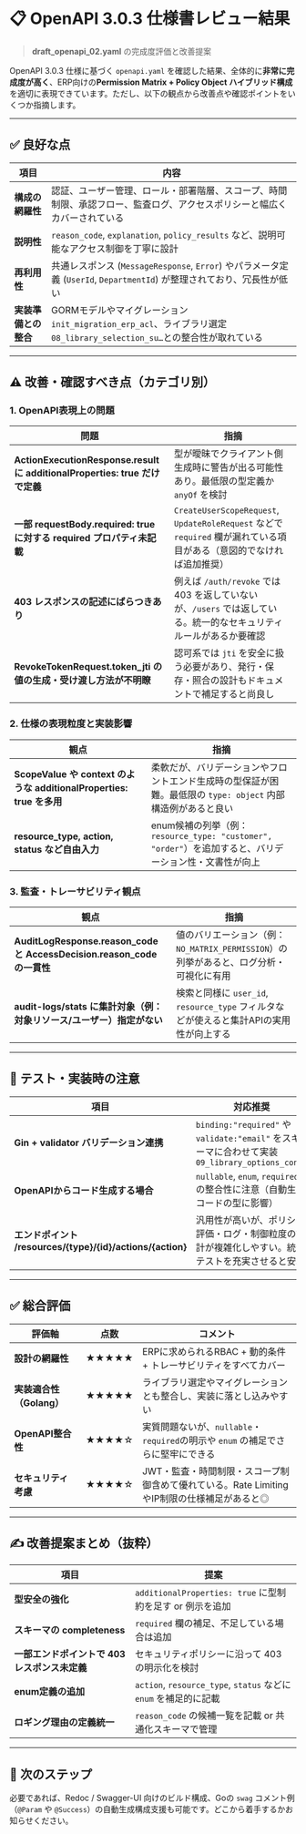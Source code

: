 # 📋 **OpenAPI 3.0.3 仕様書レビュー結果**

> **draft_openapi_02.yaml** の完成度評価と改善提案

OpenAPI 3.0.3 仕様に基づく `openapi.yaml` を確認した結果、全体的に**非常に完成度が高く**、ERP向けの**Permission Matrix + Policy Object ハイブリッド構成**を適切に表現できています。ただし、以下の観点から改善点や確認ポイントをいくつか指摘します。

---

## ✅ **良好な点**

| 項目 | 内容 |
|------|------|
| **構成の網羅性** | 認証、ユーザー管理、ロール・部署階層、スコープ、時間制限、承認フロー、監査ログ、アクセスポリシーと幅広くカバーされている |
| **説明性** | `reason_code`, `explanation`, `policy_results` など、説明可能なアクセス制御を丁寧に設計 |
| **再利用性** | 共通レスポンス (`MessageResponse`, `Error`) やパラメータ定義 (`UserId`, `DepartmentId`) が整理されており、冗長性が低い |
| **実装準備との整合** | GORMモデルやマイグレーション`init_migration_erp_acl`、ライブラリ選定`08_library_selection_su…`との整合性が取れている |

---

## ⚠️ **改善・確認すべき点（カテゴリ別）**

### **1. OpenAPI表現上の問題**

| 問題 | 指摘 |
|------|------|
| **ActionExecutionResponse.result に additionalProperties: true だけで定義** | 型が曖昧でクライアント側生成時に警告が出る可能性あり。最低限の型定義か `anyOf` を検討 |
| **一部 requestBody.required: true に対する required プロパティ未記載** | `CreateUserScopeRequest`, `UpdateRoleRequest` などで `required` 欄が漏れている項目がある（意図的でなければ追加推奨） |
| **403 レスポンスの記述にばらつきあり** | 例えば `/auth/revoke` では 403 を返していないが、`/users` では返している。統一的なセキュリティルールがあるか要確認 |
| **RevokeTokenRequest.token_jti の値の生成・受け渡し方法が不明瞭** | 認可系では `jti` を安全に扱う必要があり、発行・保存・照合の設計もドキュメントで補足すると尚良し |

### **2. 仕様の表現粒度と実装影響**

| 観点 | 指摘 |
|------|------|
| **ScopeValue や context のような additionalProperties: true を多用** | 柔軟だが、バリデーションやフロントエンド生成時の型保証が困難。最低限の `type: object` 内部構造例があると良い |
| **resource_type, action, status など自由入力** | enum候補の列挙（例：`resource_type: "customer", "order"`）を追加すると、バリデーション性・文書性が向上 |

### **3. 監査・トレーサビリティ観点**

| 観点 | 指摘 |
|------|------|
| **AuditLogResponse.reason_code と AccessDecision.reason_code の一貫性** | 値のバリエーション（例：`NO_MATRIX_PERMISSION`）の列挙があると、ログ分析・可視化に有用 |
| **audit-logs/stats に集計対象（例：対象リソース/ユーザー）指定がない** | 検索と同様に `user_id`, `resource_type` フィルタなどが使えると集計APIの実用性が向上する |

---

## 🧪 **テスト・実装時の注意**

| 項目 | 対応推奨 |
|------|----------|
| **Gin + validator バリデーション連携** | `binding:"required"` や `validate:"email"` をスキーマに合わせて実装`09_library_options_cons…` |
| **OpenAPIからコード生成する場合** | `nullable`, `enum`, `required` の整合性に注意（自動生成コードの型に影響） |
| **エンドポイント /resources/{type}/{id}/actions/{action}** | 汎用性が高いが、ポリシー評価・ログ・制御粒度の設計が複雑化しやすい。統合テストを充実させると安心 |

---

## ✅ **総合評価**

| 評価軸 | 点数 | コメント |
|--------|------|----------|
| **設計の網羅性** | ★★★★★ | ERPに求められるRBAC + 動的条件 + トレーサビリティをすべてカバー |
| **実装適合性（Golang）** | ★★★★★ | ライブラリ選定やマイグレーションとも整合し、実装に落とし込みやすい |
| **OpenAPI整合性** | ★★★★☆ | 実質問題ないが、`nullable`・`required`の明示や `enum` の補足でさらに堅牢にできる |
| **セキュリティ考慮** | ★★★★☆ | JWT・監査・時間制限・スコープ制御含めて優れている。Rate LimitingやIP制限の仕様補足があると◎ |

---

## ✍️ **改善提案まとめ（抜粋）**

| 項目 | 提案 |
|------|------|
| **型安全の強化** | `additionalProperties: true` に型制約を足す or 例示を追加 |
| **スキーマの completeness** | `required` 欄の補足、不足している場合は追加 |
| **一部エンドポイントで 403 レスポンス未定義** | セキュリティポリシーに沿って 403 の明示化を検討 |
| **enum定義の追加** | `action`, `resource_type`, `status` などに `enum` を補足的に記載 |
| **ロギング理由の定義統一** | `reason_code` の候補一覧を記載 or 共通化スキーマで管理 |

---

## 🚀 **次のステップ**

必要であれば、Redoc / Swagger-UI 向けのビルド構成、Goの `swag` コメント例（`@Param` や `@Success`）の自動生成構成支援も可能です。どこから着手するかお知らせください。